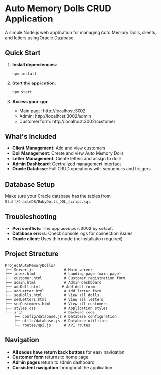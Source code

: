 # Auto Memory Dolls CRUD Application

A simple Node.js web application for managing Auto Memory Dolls, clients, and letters using Oracle Database.

## Quick Start

1. **Install dependencies**:
   ```bash
   npm install
   ```

2. **Start the application**:
   ```bash
   npm start
   ```

3. **Access your app**:
   - Main page: http://localhost:3002
   - Admin: http://localhost:3002/admin
   - Customer form: http://localhost:3002/customer

## What's Included

- **Client Management**: Add and view customers
- **Doll Management**: Create and view Auto Memory Dolls  
- **Letter Management**: Create letters and assign to dolls
- **Admin Dashboard**: Centralized management interface
- **Oracle Database**: Full CRUD operations with sequences and triggers

## Database Setup

Make sure your Oracle database has the tables from `Stuff/OracleDB/BabyDolls_DDL_script.sql`.

## Troubleshooting

- **Port conflicts**: The app uses port 3002 by default
- **Database errors**: Check console logs for connection issues
- **Oracle client**: Uses thin mode (no installation required)

## Project Structure

```
ProjectAutoMemoryDolls/
├── Server.js              # Main server
├── index.html             # Landing page (main page)
├── customer.html          # Customer registration form
├── admin.html             # Admin dashboard
├── addDoll.html          # Add doll form
├── addLetter.html         # Add letter form
├── seeDolls.html          # View all dolls
├── seeLetters.html        # View all letters
├── seeCustomers.html      # View all customers
├── styles.css             # Application styles
└── src/                   # Backend code
    ├── config/database.js # Database configuration
    ├── utils/database.js  # Database utilities
    └── routes/api.js      # API routes
```

## Navigation

- **All pages have return back buttons** for easy navigation
- **Customer form** returns to home page
- **Admin pages** return to admin dashboard
- **Consistent navigation** throughout the application
